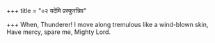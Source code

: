 +++
title = "०२ यदेमि प्रस्फुरन्निव"

+++
When, Thunderer! I move along tremulous like a wind-blown skin,  
     Have mercy, spare me, Mighty Lord.